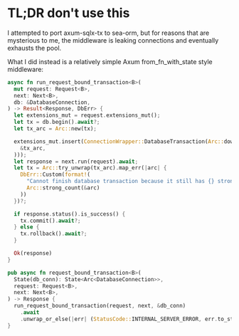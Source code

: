 # TL;DR don't use this

I attempted to port axum-sqlx-tx to sea-orm, but for reasons that are mysterious to me, the middleware
is leaking connections and eventually exhausts the pool.

What I did instead is a relatively simple Axum from_fn_with_state style middleware:

```rust
async fn run_request_bound_transaction<B>(
  mut request: Request<B>,
  next: Next<B>,
  db: &DatabaseConnection,
) -> Result<Response, DbErr> {
  let extensions_mut = request.extensions_mut();
  let tx = db.begin().await?;
  let tx_arc = Arc::new(tx);

  extensions_mut.insert(ConnectionWrapper::DatabaseTransaction(Arc::downgrade(
    &tx_arc,
  )));
  let response = next.run(request).await;
  let tx = Arc::try_unwrap(tx_arc).map_err(|arc| {
    DbErr::Custom(format!(
      "Cannot finish database transaction because it still has {} strong references",
      Arc::strong_count(&arc)
    ))
  })?;

  if response.status().is_success() {
    tx.commit().await?;
  } else {
    tx.rollback().await?;
  }

  Ok(response)
}

pub async fn request_bound_transaction<B>(
  State(db_conn): State<Arc<DatabaseConnection>>,
  request: Request<B>,
  next: Next<B>,
) -> Response {
  run_request_bound_transaction(request, next, &db_conn)
    .await
    .unwrap_or_else(|err| (StatusCode::INTERNAL_SERVER_ERROR, err.to_string()).into_response())
}
```
